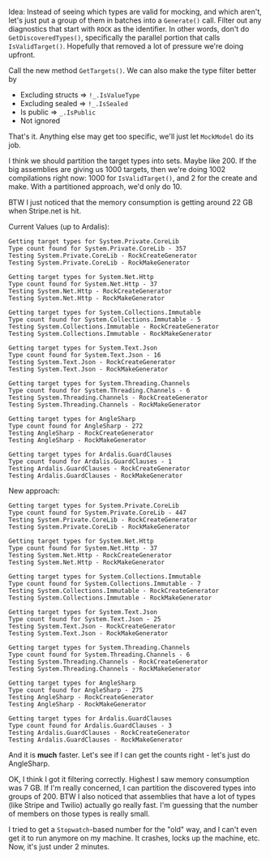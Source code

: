 Idea: Instead of seeing which types are valid for mocking, and which aren't, let's just put a group of them in batches into a `Generate()` call. Filter out any diagnostics that start with `ROCK` as the identifier. In other words, don't do `GetDiscoveredTypes()`, specifically the parallel portion that calls `IsValidTarget()`. Hopefully that removed a lot of pressure we're doing upfront.

Call the new method `GetTargets()`. We can also make the type filter better by
* Excluding structs => `!_.IsValueType`
* Excluding sealed => `!_.IsSealed`
* Is public => `_.IsPublic`
* Not ignored

That's it. Anything else may get too specific, we'll just let `MockModel` do its job.

I think we should partition the target types into sets. Maybe like 200. If the big assemblies are giving us 1000 targets, then we're doing 1002 compilations right now: 1000 for `IsValidTarget()`, and 2 for the create and make. With a partitioned approach, we'd only do 10.

BTW I just noticed that the memory consumption is getting around 22 GB when Stripe.net is hit. 

Current Values (up to Ardalis):

```
Getting target types for System.Private.CoreLib
Type count found for System.Private.CoreLib - 357
Testing System.Private.CoreLib - RockCreateGenerator
Testing System.Private.CoreLib - RockMakeGenerator

Getting target types for System.Net.Http
Type count found for System.Net.Http - 37
Testing System.Net.Http - RockCreateGenerator
Testing System.Net.Http - RockMakeGenerator

Getting target types for System.Collections.Immutable
Type count found for System.Collections.Immutable - 5
Testing System.Collections.Immutable - RockCreateGenerator
Testing System.Collections.Immutable - RockMakeGenerator

Getting target types for System.Text.Json
Type count found for System.Text.Json - 16
Testing System.Text.Json - RockCreateGenerator
Testing System.Text.Json - RockMakeGenerator

Getting target types for System.Threading.Channels
Type count found for System.Threading.Channels - 6
Testing System.Threading.Channels - RockCreateGenerator
Testing System.Threading.Channels - RockMakeGenerator

Getting target types for AngleSharp
Type count found for AngleSharp - 272
Testing AngleSharp - RockCreateGenerator
Testing AngleSharp - RockMakeGenerator

Getting target types for Ardalis.GuardClauses
Type count found for Ardalis.GuardClauses - 1
Testing Ardalis.GuardClauses - RockCreateGenerator
Testing Ardalis.GuardClauses - RockMakeGenerator
```

New approach:

```
Getting target types for System.Private.CoreLib
Type count found for System.Private.CoreLib - 447
Testing System.Private.CoreLib - RockCreateGenerator
Testing System.Private.CoreLib - RockMakeGenerator

Getting target types for System.Net.Http
Type count found for System.Net.Http - 37
Testing System.Net.Http - RockCreateGenerator
Testing System.Net.Http - RockMakeGenerator

Getting target types for System.Collections.Immutable
Type count found for System.Collections.Immutable - 7
Testing System.Collections.Immutable - RockCreateGenerator
Testing System.Collections.Immutable - RockMakeGenerator

Getting target types for System.Text.Json
Type count found for System.Text.Json - 25
Testing System.Text.Json - RockCreateGenerator
Testing System.Text.Json - RockMakeGenerator

Getting target types for System.Threading.Channels
Type count found for System.Threading.Channels - 6
Testing System.Threading.Channels - RockCreateGenerator
Testing System.Threading.Channels - RockMakeGenerator

Getting target types for AngleSharp
Type count found for AngleSharp - 275
Testing AngleSharp - RockCreateGenerator
Testing AngleSharp - RockMakeGenerator

Getting target types for Ardalis.GuardClauses
Type count found for Ardalis.GuardClauses - 3
Testing Ardalis.GuardClauses - RockCreateGenerator
Testing Ardalis.GuardClauses - RockMakeGenerator
```

And it is **much** faster. Let's see if I can get the counts right - let's just do AngleSharp.

OK, I think I got it filtering correctly. Highest I saw memory consumption was 7 GB. If I'm really concerned, I can partition the discovered types into groups of 200. BTW I also noticed that assemblies that have a lot of types (like Stripe and Twilio) actually go really fast. I'm guessing that the number of members on those types is really small.

I tried to get a `Stopwatch`-based number for the "old" way, and I can't even get it to run anymore on my machine. It crashes, locks up the machine, etc. Now, it's just under 2 minutes.